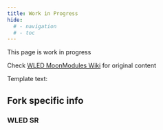 ```yaml
---
title: Work in Progress
hide:
  # - navigation
  # - toc
---
```


This page is work in progress

Check [WLED MoonModules Wiki](https://github.com/MoonModules/WLED/wiki/) for original content


Template text:

## Fork specific info

### WLED SR

